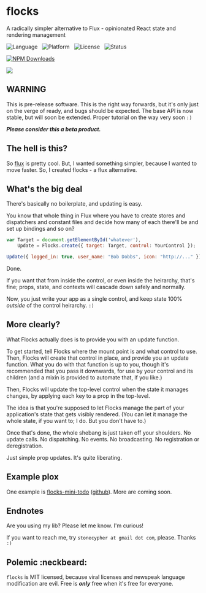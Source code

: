 flocks
======

A radically simpler alternative to Flux - opinionated React state and rendering management

![Language](http://img.shields.io/badge/Language-Javascript/JSX-000000.svg) &nbsp;
![Platform](http://img.shields.io/badge/Platform-Node-000000.svg) &nbsp;
![License](http://img.shields.io/badge/License-MIT-000055.svg) &nbsp;
![Status](http://img.shields.io/travis/StoneCypher/flocks.js.svg)

[![NPM Downloads](http://img.shields.io/npm/dm/flocks.js.svg)](https://npmjs.org/package/flocks.js)

![](https://nodei.co/npm/flocks.js.png?stars=true&downloads=true)





WARNING
-------

This is pre-release software.  This is the right way forwards, but it's only just on the verge of ready, and bugs should be expected.  The base API is now stable, but will soon be extended.  Proper tutorial on the way very soon `:)`

***Please consider this a beta product.***



The hell is this?
-----------------

So [flux](http://facebook.github.io/flux/) is pretty cool.  But, I wanted something simpler, because I wanted to move faster.  So, I created flocks - a flux alternative.



What's the big deal
-------------------

There's basically no boilerplate, and updating is easy.

You know that whole thing in Flux where you have to create stores and dispatchers and constant files and decide how many of each there'll be and set up bindings and so on?

```javascript
var Target = document.getElementById('whatever'),
    Update = Flocks.create({ target: Target, control: YourControl });

Update({ logged_in: true, user_name: "Bob Dobbs", icon: "http://..." });
```

Done.

If you want that from inside the control, or even inside the heirarchy, that's fine; props, state, and contexts will cascade down safely and normally.

Now, you just write your app as a single control, and keep state 100% *outside* of the control heirarchy.  `:)`





More clearly?
-------------

What Flocks actually does is to provide you with an update function.

To get started, tell Flocks where the mount point is and what control to use.  Then, Flocks will create that control in place, and provide you an update function.  What you do with that function is up to you, though it's recommended that you pass it downwards, for use by your control and its children (and a mixin is provided to automate that, if you like.)

Then, Flocks will update the top-level control when the state it manages changes, by applying each key to a prop in the top-level.

The idea is that you're supposed to let Flocks manage the part of your application's state that gets visibly rendered.  (You can let it manage the whole state, if you want to; I do.  But you don't have to.)

Once that's done, the whole shebang is just taken off your shoulders.  No update calls.  No dispatching.  No events.  No broadcasting.  No registration or deregistration.

Just simple prop updates.  It's quite liberating.





Example plox
------------

One example is [flocks-mini-todo](https://www.npmjs.org/package/flocks-mini-todo) ([github](https://github.com/StoneCypher/flocks-mini-todo)).  More are coming soon.



Endnotes
--------

Are you using my lib?  Please let me know.  I'm curious!

If you want to reach me, try `stonecypher at gmail dot com`, please.  Thanks `:)`



Polemic :neckbeard:
-------------------

`flocks` is MIT licensed, because viral licenses and newspeak language modification are evil.  Free is ***only*** free when it's free for everyone.
